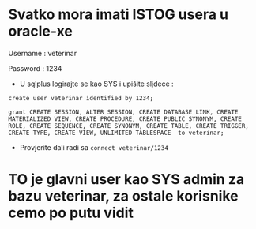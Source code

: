 # Svatko mora imati ISTOG usera u oracle-xe

Username : veterinar

Password : 1234


- U sqlplus logirajte se kao SYS i upišite sljdece :

```
create user veterinar identified by 1234;

grant CREATE SESSION, ALTER SESSION, CREATE DATABASE LINK, CREATE MATERIALIZED VIEW, CREATE PROCEDURE, CREATE PUBLIC SYNONYM, CREATE ROLE, CREATE SEQUENCE, CREATE SYNONYM, CREATE TABLE, CREATE TRIGGER, CREATE TYPE, CREATE VIEW, UNLIMITED TABLESPACE  to veterinar;
```

- Provjerite dali radi sa `connect veterinar/1234`


# TO je glavni user kao SYS admin za bazu veterinar, za ostale korisnike cemo po putu vidit
